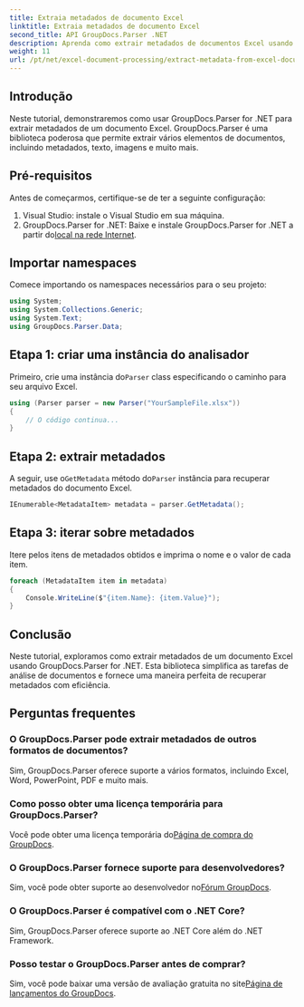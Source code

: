 ```yaml
---
title: Extraia metadados de documento Excel
linktitle: Extraia metadados de documento Excel
second_title: API GroupDocs.Parser .NET
description: Aprenda como extrair metadados de documentos Excel usando GroupDocs.Parser for .NET. Siga este tutorial passo a passo.
weight: 11
url: /pt/net/excel-document-processing/extract-metadata-from-excel-document/
---
```

## Introdução
Neste tutorial, demonstraremos como usar GroupDocs.Parser for .NET para extrair metadados de um documento Excel. GroupDocs.Parser é uma biblioteca poderosa que permite extrair vários elementos de documentos, incluindo metadados, texto, imagens e muito mais.
## Pré-requisitos
Antes de começarmos, certifique-se de ter a seguinte configuração:
1. Visual Studio: instale o Visual Studio em sua máquina.
2.  GroupDocs.Parser for .NET: Baixe e instale GroupDocs.Parser for .NET a partir do[local na rede Internet](https://releases.groupdocs.com/parser/net/).

## Importar namespaces
Comece importando os namespaces necessários para o seu projeto:
```csharp
using System;
using System.Collections.Generic;
using System.Text;
using GroupDocs.Parser.Data;
```
## Etapa 1: criar uma instância do analisador
 Primeiro, crie uma instância do`Parser` class especificando o caminho para seu arquivo Excel.
```csharp
using (Parser parser = new Parser("YourSampleFile.xlsx"))
{
    // O código continua...
}
```
## Etapa 2: extrair metadados
 A seguir, use o`GetMetadata` método do`Parser` instância para recuperar metadados do documento Excel.
```csharp
IEnumerable<MetadataItem> metadata = parser.GetMetadata();
```
## Etapa 3: iterar sobre metadados
Itere pelos itens de metadados obtidos e imprima o nome e o valor de cada item.
```csharp
foreach (MetadataItem item in metadata)
{
    Console.WriteLine($"{item.Name}: {item.Value}");
}
```

## Conclusão
Neste tutorial, exploramos como extrair metadados de um documento Excel usando GroupDocs.Parser for .NET. Esta biblioteca simplifica as tarefas de análise de documentos e fornece uma maneira perfeita de recuperar metadados com eficiência.

## Perguntas frequentes
### O GroupDocs.Parser pode extrair metadados de outros formatos de documentos?
Sim, GroupDocs.Parser oferece suporte a vários formatos, incluindo Excel, Word, PowerPoint, PDF e muito mais.
### Como posso obter uma licença temporária para GroupDocs.Parser?
 Você pode obter uma licença temporária do[Página de compra do GroupDocs](https://purchase.groupdocs.com/temporary-license/).
### O GroupDocs.Parser fornece suporte para desenvolvedores?
 Sim, você pode obter suporte ao desenvolvedor no[Fórum GroupDocs](https://forum.groupdocs.com/c/parser/17).
### O GroupDocs.Parser é compatível com o .NET Core?
Sim, GroupDocs.Parser oferece suporte ao .NET Core além do .NET Framework.
### Posso testar o GroupDocs.Parser antes de comprar?
 Sim, você pode baixar uma versão de avaliação gratuita no site[Página de lançamentos do GroupDocs](https://releases.groupdocs.com/).